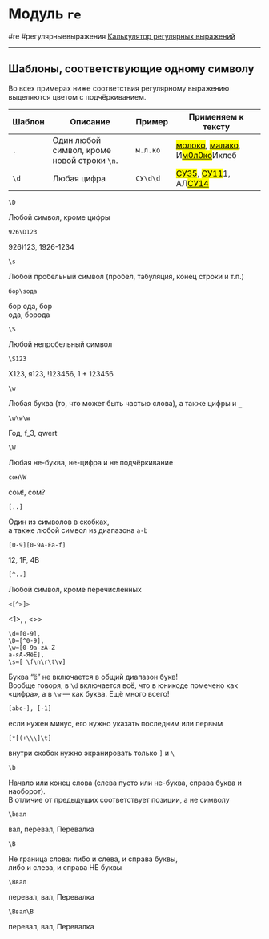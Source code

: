 # Модуль `re`
#re #регулярныевыражения [Калькулятор регулярных выражений](https://regex101.com/)
***

## Шаблоны, соответствующие одному символу

  
Во всех примерах ниже соответствия регулярному выражению выделяются цветом с подчёркиванием.

|Шаблон|Описание|Пример|Применяем к тексту|
|---|---|---|---|
|`.`|Один любой символ, кроме новой строки `\n`.|`м.л.ко`|<mark><u>молоко</u></mark>, <mark><u>малако</u></mark>,  И<mark><u>м0л0ко</u></mark>Ихлеб|
|`\d`|Любая цифра|`СУ\d\d`|<mark><u>СУ35</u></mark>, <mark><u>СУ11</u></mark>1, АЛ<mark><u>СУ14</u></mark>|
`\D`

Любой символ, кроме цифры

`926\D123`

926)123, 1926-1234

`\s`

Любой пробельный символ (пробел, табуляция, конец строки и т.п.)

`бор\sода`

бор ода, бор  
ода, борода

`\S`

Любой непробельный символ

`\S123`

X123, я123, !123456, 1 + 123456

`\w`

Любая буква (то, что может быть частью слова), а также цифры и `_`

`\w\w\w`

Год, f_3, qwert

`\W`

Любая не-буква, не-цифра и не подчёркивание

`сом\W`

сом!, сом?

`[..]`

Один из символов в скобках,  
а также любой символ из диапазона `a-b`

`[0-9][0-9A-Fa-f]`

12, 1F, 4B

`[^..]`

Любой символ, кроме перечисленных

`<[^>]>`

<1>, <a>, <>>

`\d≈[0-9],`  
`\D≈[^0-9],`  
`\w≈[0-9a-zA-Z`  
`а-яА-ЯёЁ],`  
`\s≈[ \f\n\r\t\v]`

Буква “ё” не включается в общий диапазон букв!  
Вообще говоря, в `\d` включается всё, что в юникоде помечено как «цифра», а в `\w` — как буква. Ещё много всего!

`[abc-], [-1]`

если нужен минус, его нужно указать последним или первым

`[*[(+\\\]\t]`

внутри скобок нужно экранировать только `]` и `\`

`\b`

Начало или конец слова (слева пусто или не-буква, справа буква и наоборот).  
В отличие от предыдущих соответствует позиции, а не символу

`\bвал`

вал, перевал, Перевалка

`\B`

Не граница слова: либо и слева, и справа буквы,  
либо и слева, и справа НЕ буквы

`\Bвал`

перевал, вал, Перевалка

`\Bвал\B`

перевал, вал, Перевалка

